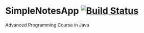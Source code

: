# SimpleNotesApp [![Build Status](https://travis-ci.org/stanczyk-203999/SimpleNotesApp.svg?branch=develop)](https://travis-ci.org/stanczyk-203999/SimpleNotesApp)
Advanced Programming Course in Java  
